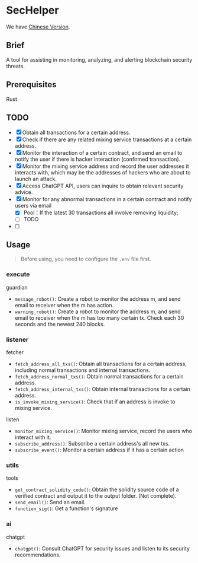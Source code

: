 # SecHelper

We have [Chinese Version](https://github.com/chen4903/SecHelper/blob/master/README_CN.md).

## Brief

A tool for assisting in monitoring, analyzing, and alerting blockchain security threats.

## Prerequisites

Rust

## TODO

- [x] Obtain all transactions for a certain address.
- [x] Check if there are any related mixing service transactions at a certain address.
- [x] Monitor the interaction of a certain contract, and send an email to notify the user if there is hacker interaction (confirmed transaction).
- [x] Monitor the mixing service address and record the user addresses it interacts with, which may be the addresses of hackers who are about to launch an attack.
- [x] Access ChatGPT API, users can inquire to obtain relevant security advice.
- [x] Monitor for any abnormal transactions in a certain contract and notify users via email
  - [x] Pool：If the latest 30 transactions all involve removing liquidity;
  - [ ] TODO
- [ ] 

## Usage

> Before using, you need to configure the `.env` file first.

### execute

guardian

- `message_robot()`: Create a robot to monitor the address m, and send email to receiver when the m has action.
- `warning_robot()`: Create a robot to monitor the address m, and send email to receiver when the m has too many certain tx. Check each 30 seconds and the newest 240 blocks. 

### listener

fetcher

- `fetch_address_all_txs()`: Obtain all transactions for a certain address, including normal transactions and internal transactions.
- `fetch_address_normal_txs()`: Obtain normal transactions for a certain address.
- `fetch_address_internal_txs()`: Obtain internal transactions for a certain address.
- `is_invoke_mixing_service()`: Check that if an address is invoke to mixing service.

listen

- `monitor_mixing_service()`: Monitor mixing service, record the users who interact with it.
- `subscribe_address()`: Subscribe a certain address's all new txs.
- `subscribe_event()`: Monitor a certain address if it has a certain action

### utils

tools

- `get_contract_solidity_code()`: Obtain the solidity source code of a verified contract and output it to the output folder. (Not complete).
- `send_email()`: Send an email.
- `function_sig()`: Get a function's signature

### ai

chatgpt

- `chatgpt()`: Consult ChatGPT for security issues and listen to its security recommendations.



























